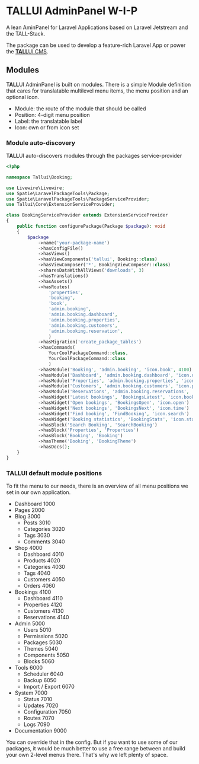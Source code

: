 # TALLUI AdminPanel W-I-P

A lean AminPanel for Laravel Applications based on Laravel Jetstream and the TALL-Stack.

The package can be used to develop a feature-rich Laravel App or power the [**TALL**UI CMS](https://tallui.io).

## Modules

**TALL**UI AdminPanel is built on modules. There is a simple Module definition that cares for translatable multilevel menu items, the menu position and an optional icon.

- Module: the route of the module that should be called
- Position: 4-digit menu position
- Label: the translatable label
- Icon: own or from icon set

### Module auto-discovery

**TALL**UI auto-discovers modules through the packages service-provider

```php
<?php

namespace Tallui\Booking;

use Livewire\Livewire;
use Spatie\LaravelPackageTools\Package;
use Spatie\LaravelPackageTools\PackageServiceProvider;
use Tallui\Core\ExtensionServiceProvider;

class BookingServiceProvider extends ExtensionServiceProvider
{
    public function configurePackage(Package $package): void
    {
        $package
            ->name('your-package-name')
            ->hasConfigFile()
            ->hasViews()
            ->hasViewComponents('tallui', Booking::class)
            ->hasViewComposer('*', BookingViewComposer::class)
            ->sharesDataWithAllViews('downloads', 3)
            ->hasTranslations()
            ->hasAssets()
            ->hasRoutes(
            	'properties',
            	'booking', 
            	'book', 
            	'admin.booking',
            	'admin.booking.dashboard',
            	'admin.booking.properties',
            	'admin.booking.customers',
            	'admin.booking.reservation',
        		)
            ->hasMigration('create_package_tables')
            ->hasCommands(
            	YourCoolPackageCommand::class,
            	YourCoolPackageCommand::class
        		)
        	->hasModule('Booking', 'admin.booking', 'icon.book', 4100)
         	->hasModule('Dashboard', 'admin.booking.dashboard', 'icon.dashboard', 4110)
         	->hasModule('Properties', 'admin.booking.properties', 'icon.house', 4120)
         	->hasModule('Customers', 'admin.booking.customers', 'icon.people', 4130)
         	->hasModule('Reservations', 'admin.booking.reservations', 'icon.cal', 4140)
        	->hasWidget('Latest bookings', 'BookingsLatest', 'icon.book')
         	->hasWidget('Open bookings', 'BookingsOpen', 'icon.open')
         	->hasWidget('Next bookings', 'BookingsNext', 'icon.time')
           	->hasWidget('Find booking', 'FindBooking', 'icon.search')
        	->hasWidget('Booking statistics', 'BookingStats', 'icon.stats')
          	->hasBlock('Search Booking', 'SearchBooking')
        	->hasBlock('Properties', 'Properties')
           	->hasBlock('Booking', 'Booking')
        	->hasTheme('Booking', 'BookingTheme')
        	->hasDocs();
    }
}
```

### **TALL**UI default module positions

To fit the menu to our needs, there is an overview of all menu positions we set in our own application.

- Dashboard 1000
- Pages 2000
- Blog 3000
  - Posts 3010
  - Categories 3020
  - Tags 3030
  - Comments 3040
- Shop 4000
  - Dashboard 4010
  - Products 4020
  - Categories 4030
  - Tags 4040
  - Customers 4050
  - Orders 4060
- Bookings 4100
  - Dashboard 4110
  - Properties 4120
  - Customers 4130
  - Reservations 4140
- Admin 5000
  - Users 5010
  - Permissions 5020
  - Packages 5030
  - Themes 5040
  - Components 5050
  - Blocks 5060
- Tools 6000
  - Scheduler 6040
  - Backup 6050
  - Import / Export 6070
- System 7000
  - Status 7010
  - Updates 7020
  - Configuration 7050
  - Routes 7070
  - Logs 7090
- Documentation 9000

You can override that in the config. But if you want to use some of our packages, it would be much better to use a free range between and build your own 2-level menus there. That's why we left plenty of space.